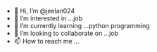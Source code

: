 - 👋 Hi, I’m @jeelan024
- 👀 I’m interested in ...job
- 🌱 I’m currently learning ...python programming
- 💞️ I’m looking to collaborate on ...job
- 📫 How to reach me ...

<!---
jeelan024/jeelan024 is a ✨ special ✨ repository because its `README.md` (this file) appears on your GitHub profile.
You can click the Preview link to take a look at your changes.
--->
